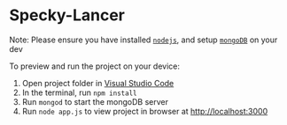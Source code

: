 
  # Specky-Lancer

  Note: Please ensure you have installed <code><a href="https://nodejs.org/en/download/">nodejs</a></code>, and setup <code><a href="https://www.mongodb.com/try/download/community">mongoDB</a></code> on your dev

  To preview and run the project on your device:
  1) Open project folder in <a href="https://code.visualstudio.com/download">Visual Studio Code</a>
  2) In the terminal, run `npm install`
  3) Run `mongod` to start the mongoDB server
  3) Run `node app.js` to view project in browser at <a href="http://localhost:3000">http://localhost:3000</a>
  